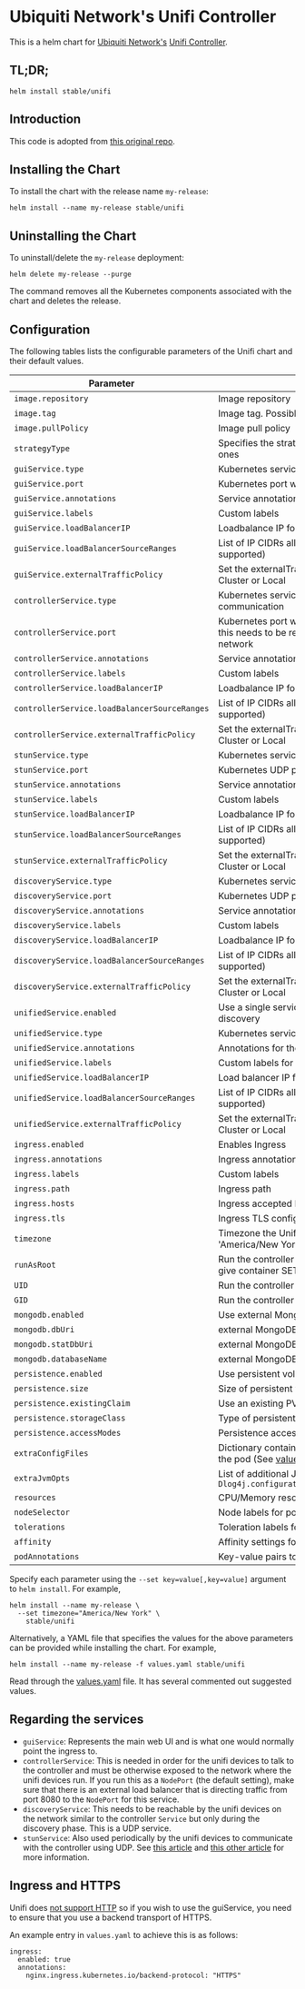 # Ubiquiti Network's Unifi Controller

This is a helm chart for [Ubiquiti Network's][ubnt] [Unifi Controller][ubnt 2].

## TL;DR;

```console
helm install stable/unifi
```

## Introduction

This code is adopted from [this original repo][github].

## Installing the Chart

To install the chart with the release name `my-release`:

```console
helm install --name my-release stable/unifi
```

## Uninstalling the Chart

To uninstall/delete the `my-release` deployment:

```console
helm delete my-release --purge
```

The command removes all the Kubernetes components associated with the chart and deletes the release.

## Configuration

The following tables lists the configurable parameters of the Unifi chart and their default values.

| Parameter                                    | Description                                                                                                            | Default                      |
| -------------------------------------------- | ---------------------------------------------------------------------------------------------------------------------- | ---------------------------- |
| `image.repository`                           | Image repository                                                                                                       | `jacobalberty/unifi`         |
| `image.tag`                                  | Image tag. Possible values listed [here][docker].                                                                      | `5.11.50`                     |
| `image.pullPolicy`                           | Image pull policy                                                                                                      | `IfNotPresent`               |
| `strategyType`                               | Specifies the strategy used to replace old Pods by new ones                                                            | `Recreate`                   |
| `guiService.type`                            | Kubernetes service type for the Unifi GUI                                                                              | `ClusterIP`                  |
| `guiService.port`                            | Kubernetes port where the Unifi GUI is exposed                                                                         | `8443`                       |
| `guiService.annotations`                     | Service annotations for the Unifi GUI                                                                                  | `{}`                         |
| `guiService.labels`                          | Custom labels                                                                                                          | `{}`                         |
| `guiService.loadBalancerIP`                  | Loadbalance IP for the Unifi GUI                                                                                       | `{}`                         |
| `guiService.loadBalancerSourceRanges`        | List of IP CIDRs allowed access to load balancer (if supported)                                                        | None                         |
| `guiService.externalTrafficPolicy`           | Set the externalTrafficPolicy in the Service to either Cluster or Local                                                | `Cluster`                    |
| `controllerService.type`                     | Kubernetes service type for the Unifi Controller communication                                                         | `NodePort`                   |
| `controllerService.port`                     | Kubernetes port where the Unifi Controller is exposed - this needs to be reachable by the unifi devices on the network | `8080`                       |
| `controllerService.annotations`              | Service annotations for the Unifi Controller                                                                           | `{}`                         |
| `controllerService.labels`                   | Custom labels                                                                                                          | `{}`                         |
| `controllerService.loadBalancerIP`           | Loadbalance IP for the Unifi Controller                                                                                | `{}`                         |
| `controllerService.loadBalancerSourceRanges` | List of IP CIDRs allowed access to load balancer (if supported)                                                        | None                         |
| `controllerService.externalTrafficPolicy`    | Set the externalTrafficPolicy in the Service to either Cluster or Local                                                | `Cluster`                    |
| `stunService.type`                           | Kubernetes service type for the Unifi STUN                                                                             | `NodePort`                   |
| `stunService.port`                           | Kubernetes UDP port where the Unifi STUN is exposed                                                                    | `3478`                       |
| `stunService.annotations`                    | Service annotations for the Unifi STUN                                                                                 | `{}`                         |
| `stunService.labels`                         | Custom labels                                                                                                          | `{}`                         |
| `stunService.loadBalancerIP`                 | Loadbalance IP for the Unifi STUN                                                                                      | `{}`                         |
| `stunService.loadBalancerSourceRanges`       | List of IP CIDRs allowed access to load balancer (if supported)                                                        | None                         |
| `stunService.externalTrafficPolicy`          | Set the externalTrafficPolicy in the Service to either Cluster or Local                                                | `Cluster`                    |
| `discoveryService.type`                      | Kubernetes service type for AP discovery                                                                               | `NodePort`                   |
| `discoveryService.port`                      | Kubernetes UDP port for AP discovery                                                                                   | `10001`                      |
| `discoveryService.annotations`               | Service annotations for AP discovery                                                                                   | `{}`                         |
| `discoveryService.labels`                    | Custom labels                                                                                                          | `{}`                         |
| `discoveryService.loadBalancerIP`            | Loadbalance IP for AP discovery                                                                                        | `{}`                         |
| `discoveryService.loadBalancerSourceRanges`  | List of IP CIDRs allowed access to load balancer (if supported)                                                        | None                         |
| `discoveryService.externalTrafficPolicy`     | Set the externalTrafficPolicy in the Service to either Cluster or Local                                                | `Cluster`                    |
| `unifiedService.enabled`                     | Use a single service for GUI, controller, STUN, and discovery                                                          | `false`                      |
| `unifiedService.type`                        | Kubernetes service type for the unified service                                                                        | `ClusterIP`                  |
| `unifiedService.annotations`                 | Annotations for the unified service                                                                                    | `{}`                         |
| `unifiedService.labels`                      | Custom labels for the unified service                                                                                  | `{}`                         |
| `unifiedService.loadBalancerIP`              | Load balancer IP for the unified service                                                                               | None                         |
| `unifiedService.loadBalancerSourceRanges`    | List of IP CIDRs allowed access to the load balancer (if supported)                                                    | None                         |
| `unifiedService.externalTrafficPolicy`       | Set the externalTrafficPolicy in the service to either Cluster or Local                                                | `Cluster`                    |
| `ingress.enabled`                            | Enables Ingress                                                                                                        | `false`                      |
| `ingress.annotations`                        | Ingress annotations                                                                                                    | `{}`                         |
| `ingress.labels`                             | Custom labels                                                                                                          | `{}`                         |
| `ingress.path`                               | Ingress path                                                                                                           | `/`                          |
| `ingress.hosts`                              | Ingress accepted hostnames                                                                                             | `chart-example.local`        |
| `ingress.tls`                                | Ingress TLS configuration                                                                                              | `[]`                         |
| `timezone`                                   | Timezone the Unifi controller should run as, e.g. 'America/New York'                                                   | `UTC`                        |
| `runAsRoot`                                  | Run the controller as UID0 (root user); if set to false, will give container SETFCAP instead                           | `false`                      |
| `UID`                                        | Run the controller as user UID                                                                                         | `999`                        |
| `GID`                                        | Run the controller as group GID                                                                                        | `999`                        |
| `mongodb.enabled`                            | Use external MongoDB for data storage                                                                                  | `false`                      |
| `mongodb.dbUri`                              | external MongoDB URI                                                                                                   | `mongodb://mongo/unifi`      |
| `mongodb.statDbUri`                          | external MongoDB statdb URI                                                                                            | `mongodb://mongo/unifi_stat` |
| `mongodb.databaseName`                       | external MongoDB database name                                                                                         | `unifi`                      |
| `persistence.enabled`                        | Use persistent volume to store data                                                                                    | `true`                       |
| `persistence.size`                           | Size of persistent volume claim                                                                                        | `5Gi`                        |
| `persistence.existingClaim`                  | Use an existing PVC to persist data                                                                                    | `nil`                        |
| `persistence.storageClass`                   | Type of persistent volume claim                                                                                        | `-`                          |
| `persistence.accessModes`                    | Persistence access modes                                                                                               | `[]`                         |
| `extraConfigFiles`                           | Dictionary containing files mounted to `/configmap` inside the pod (See [values.yaml](values.yaml) for examples)       | `{}`                         |
| `extraJvmOpts`                               | List of additional JVM options, e.g. `["-Dlog4j.configurationFile=file:/configmap/log4j2.xml"]`                        | `[]`                         |
| `resources`                                  | CPU/Memory resource requests/limits                                                                                    | `{}`                         |
| `nodeSelector`                               | Node labels for pod assignment                                                                                         | `{}`                         |
| `tolerations`                                | Toleration labels for pod assignment                                                                                   | `[]`                         |
| `affinity`                                   | Affinity settings for pod assignment                                                                                   | `{}`                         |
| `podAnnotations`                             | Key-value pairs to add as pod annotations                                                                              | `{}`                         |

Specify each parameter using the `--set key=value[,key=value]` argument to `helm install`. For example,

```console
helm install --name my-release \
  --set timezone="America/New York" \
    stable/unifi
```

Alternatively, a YAML file that specifies the values for the above parameters can be provided while installing the chart. For example,

```console
helm install --name my-release -f values.yaml stable/unifi
```

Read through the [values.yaml](values.yaml) file. It has several commented out suggested values.

## Regarding the services

- `guiService`: Represents the main web UI and is what one would normally point
  the ingress to.
- `controllerService`: This is needed in order for the unifi devices to talk to
  the controller and must be otherwise exposed to the network where the unifi
  devices run. If you run this as a `NodePort` (the default setting), make sure
  that there is an external load balancer that is directing traffic from port
  8080 to the `NodePort` for this service.
- `discoveryService`: This needs to be reachable by the unifi devices on the
  network similar to the controller `Service` but only during the discovery
  phase. This is a UDP service.
- `stunService`: Also used periodically by the unifi devices to communicate
  with the controller using UDP. See [this article][ubnt 3] and [this other
  article][ubnt 4] for more information.

## Ingress and HTTPS
Unifi does [not support HTTP][unifi] so if you wish to use the guiService, you
need to ensure that you use a backend transport of HTTPS.

An example entry in `values.yaml` to achieve this is as follows:
```
ingress:
  enabled: true
  annotations:
    nginx.ingress.kubernetes.io/backend-protocol: "HTTPS"
```

[docker]: https://hub.docker.com/r/jacobalberty/unifi/tags/
[github]: https://github.com/jacobalberty/unifi-docker
[ubnt]: https://www.ubnt.com/
[ubnt 2]: https://unifi-sdn.ubnt.com/
[ubnt 3]: https://help.ubnt.com/hc/en-us/articles/204976094-UniFi-What-protocol-does-the-controller-use-to-communicate-with-the-UAP-
[ubnt 4]: https://help.ubnt.com/hc/en-us/articles/115015457668-UniFi-Troubleshooting-STUN-Communication-Errors
[unifi]: https://community.ui.com/questions/Controller-how-to-deactivate-http-to-https/c5e247d8-b5b9-4c84-a3bb-28a90fd65668
